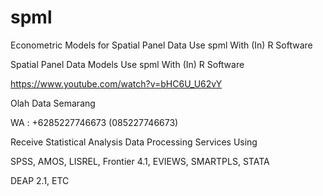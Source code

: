 # spml
Econometric Models for Spatial Panel Data Use spml With (In) R Software

Spatial Panel Data Models Use spml With (In) R Software

https://www.youtube.com/watch?v=bHC6U_U62vY

Olah Data Semarang

WA : +6285227746673 (085227746673)

Receive Statistical Analysis Data Processing Services Using

SPSS, AMOS, LISREL, Frontier 4.1, EVIEWS, SMARTPLS, STATA

DEAP 2.1, ETC
